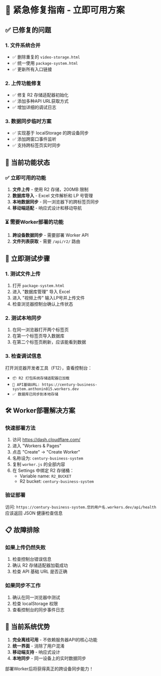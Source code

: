 # 🚨 紧急修复指南 - 立即可用方案

## ✅ 已修复的问题

### 1. 文件系统合并
- ✅ 删除重复的 `video-storage.html`
- ✅ 统一使用 `package-system.html`
- ✅ 更新所有入口链接

### 2. 上传功能修复
- ✅ 修复 R2 存储适配器初始化
- ✅ 添加多种API URL获取方式
- ✅ 增加详细的调试日志

### 3. 数据同步临时方案
- ✅ 实现基于 localStorage 的跨设备同步
- ✅ 添加跨窗口事件监听
- ✅ 支持跨标签页实时同步

## 🔧 当前功能状态

### ✅ 立即可用的功能
1. **文件上传** - 使用 R2 存储，200MB 限制
2. **数据库导入** - Excel 文件解析和 LP 号管理
3. **本地数据同步** - 同一浏览器下的跨标签页同步
4. **移动端适配** - 响应式设计和移动导航

### ⏳ 需要Worker部署的功能
1. **跨设备数据同步** - 需要部署 Worker API
2. **文件列表获取** - 需要 `/api/r2/` 路由

## 🚀 立即测试步骤

### 1. 测试文件上传
1. 打开 `package-system.html`
2. 进入 "数据库管理" 导入 Excel
3. 进入 "视频上传" 输入LP号并上传文件
4. 检查浏览器控制台确认上传状态

### 2. 测试本地同步
1. 在同一浏览器打开两个标签页
2. 在第一个标签页导入数据库
3. 在第二个标签页刷新，应该能看到数据

### 3. 检查调试信息
打开浏览器开发者工具（F12），查看控制台：
- `📦 R2 打包系统存储适配器已加载`
- `🔧 API基础URL: https://century-business-system.anthonin815.workers.dev`
- `✅ 数据库已同步到本地存储`

## 🛠️ Worker部署解决方案

### 快速部署方法
1. 访问 https://dash.cloudflare.com/
2. 进入 "Workers & Pages"
3. 点击 "Create" → "Create Worker"
4. 名称设为: `century-business-system`
5. 复制 `worker.js` 的全部内容
6. 在 Settings 中绑定 R2 存储桶：
   - Variable name: `R2_BUCKET`
   - R2 bucket: `century-business-system`

### 验证部署
访问: `https://century-business-system.您的用户名.workers.dev/api/health`
应该返回 JSON 健康检查信息

## 📋 故障排除

### 如果上传仍然失败
1. 检查控制台错误信息
2. 确认 R2 存储适配器加载成功
3. 检查 API 基础 URL 是否正确

### 如果同步不工作
1. 确认在同一浏览器中测试
2. 检查 localStorage 权限
3. 查看控制台的同步事件日志

## 🎯 当前系统优势

1. **完全离线可用** - 不依赖服务器API的核心功能
2. **统一界面** - 消除了用户混淆
3. **移动端支持** - 响应式设计
4. **本地同步** - 同一设备上的实时数据同步

部署Worker后将获得真正的跨设备同步能力！
